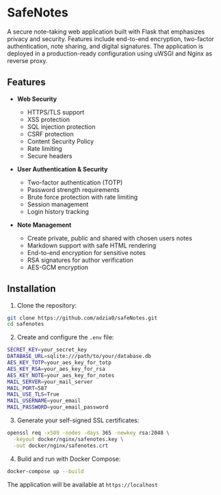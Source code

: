 # SafeNotes

A secure note-taking web application built with Flask that emphasizes privacy and security. Features include end-to-end encryption, two-factor authentication, note sharing, and digital signatures.
The application is deployed in a production-ready configuration using uWSGI and Nginx as reverse proxy.

## Features

- **Web Security** 
  - HTTPS/TLS support
  - XSS protection
  - SQL injection protection
  - CSRF protection
  - Content Security Policy
  - Rate limiting
  - Secure headers

- **User Authentication & Security**
  - Two-factor authentication (TOTP)
  - Password strength requirements
  - Brute force protection with rate limiting
  - Session management
  - Login history tracking

- **Note Management**
  - Create private, public and shared with chosen users notes
  - Markdown support with safe HTML rendering
  - End-to-end encryption for sensitive notes
  - RSA signatures for author verification
  - AES-GCM encryption

## Installation

1. Clone the repository:
```bash
git clone https://github.com/adzia0/safeNotes.git
cd safenotes
```

2. Create and configure the `.env` file:
```bash
SECRET_KEY=your_secret_key
DATABASE_URL=sqlite:///path/to/your/database.db
AES_KEY_TOTP=your_aes_key_for_totp
AES_KEY_RSA=your_aes_key_for_rsa
AES_KEY_NOTE=your_aes_key_for_notes
MAIL_SERVER=your_mail_server
MAIL_PORT=587
MAIL_USE_TLS=True
MAIL_USERNAME=your_email
MAIL_PASSWORD=your_email_password
```

3. Generate your  self-signed SSL certificates:
```bash
openssl req -x509 -nodes -days 365 -newkey rsa:2048 \
  -keyout docker/nginx/safenotes.key \
  -out docker/nginx/safenotes.crt
```

4. Build and run with Docker Compose:
```bash
docker-compose up --build
```

The application will be available at `https://localhost`